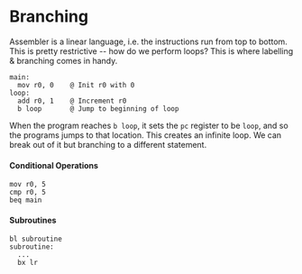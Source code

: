 # Branching

Assembler is a linear language, i.e. the instructions run from top to bottom. This is pretty restrictive -- how do we perform loops? This is where labelling & branching comes in handy.

```assembly
main:
  mov r0, 0    @ Init r0 with 0
loop:
  add r0, 1    @ Increment r0
  b loop       @ Jump to beginning of loop
```

When the program reaches `b loop`, it sets the `pc` register to be `loop`, and so the programs jumps to that location. This creates an infinite loop. We can break out of it but branching to a different statement.

#### Conditional Operations

```assembly
mov r0, 5
cmp r0, 5
beq main
```

#### Subroutines

```
bl subroutine
subroutine:
  ...
  bx lr
```



